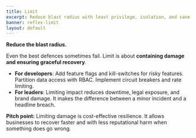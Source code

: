 ```yaml
---
title: Limit 
excerpt: Reduce blast radius with least privilege, isolation, and sane defaults.
banner: reflex-limit
layout: default
---
```


**Reduce the blast radius.**

Even the best defences sometimes fail. Limit is about **containing damage and ensuring graceful recovery**.

- **For developers**: Add feature flags and kill-switches for risky features. Partition data access with RBAC. Implement circuit breakers and rate limiting.
- **For leaders**: Limiting impact reduces downtime, legal exposure, and brand damage. It makes the difference between a minor incident and a headline breach.

**Pitch point:** Limiting damage is cost-effective resilience. It allows businesses to recover faster and with less reputational harm when something does go wrong.

